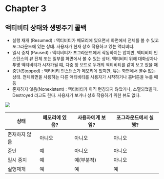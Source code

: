 # Chapter 3

## 액티비티 상태와 생명주기 콜백

- 실행 재개 (Resumed) : 액티비티가 메모리에 있으면서 화면에서 전체를 볼 수 있고 포그라운드에 있는 상태. 사용자가 현재 상호 작용하고 있는 액티비티. 
- 일시 중지 (Paused) : 액티비티가 포그라운드에서 작동하지는 않지만, 액티비티 인스턴스의 뷰 전체 또는 일부를 화면에서 볼 수 있는 상태. 액티비티 위해 대화상자나 투명 액티비티가 시자가될 떄, 다중 창 모드로 두개의 액티비티를 같이 보고 있을 때 
- 중단(Stopped) : 액티비티 인스턴스가 메모리에 있지만, 뷰는 화면에서 볼수 없는 상태. 전체화면을 사용하는 다른 액티비티를 사용자가 시작하거나 홈버튼을 누를 때 등 
- 존재하지 않음(Nonexistent) : 액티비티가 아직 런칭되지 않았거나, 소멸되었을때. Destroyed 라고도 한다. 사용자가 보거나 상호 작용하기 위한 뷰도 없다.

![](images/activity_lifecycle.jpg)

| 상태          | 메모리에 있음? | 사용자에게 보임? | 포그라운드에서 실행? |
| ------------- | -------------- | ---------------- | -------------------- |
| 존재하지 않음 | 아니오         | 아니오           | 아니오               |
| 중단          | 예             | 아니오           | 아니오               |
| 일시 중지     | 예             | 예(부분적)       | 아니오               |
| 실행재개      | 예             | 예               | 예                   |

